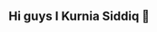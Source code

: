 ## Hi guys I Kurnia Siddiq 👋

<!--
**kursisiddiqsiddiq-ui/kursisiddiqsiddiq-ui** is a ✨ _special_ ✨ repository because its `README.md` (this file) appears on your GitHub profile.

Here are some ideas to get you started:

- 🔭 I’m currently working on ...
- 🌱 I’m currently learning ...
- 👯 I’m looking to collaborate on ...
- 🤔 I’m looking for help with ...
- 💬 Ask me about ...
- 📫 How to reach me: ...
- 😄 Pronouns: ...
- ⚡ Fun fact: ...
-->
[](https://media.giphy.com/media/v1.Y2lkPWVjZjA1ZTQ3bjAzbm9kaHRqMGdlM3h4a2hraWxqd3NzaXBndzU3bTFvbnptdjc2diZlcD12MV9naWZzX3JlbGF0ZWQmY3Q9Zw/Z9JtPniLKdNzPjsEn6/giphy.gif)

